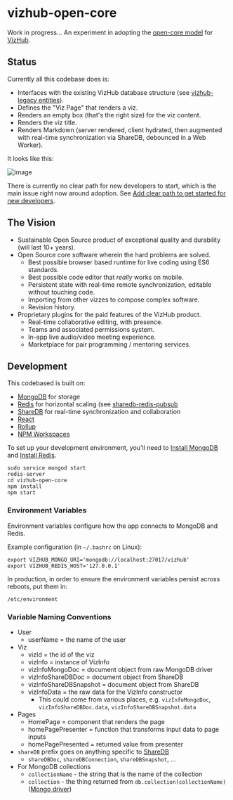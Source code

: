 # vizhub-open-core

Work in progress... An experiment in adopting the [open-core model](https://en.wikipedia.org/wiki/Open-core_model) for [VizHub](https://vizhub.com/).

## Status

Currently all this codebase does is:

- Interfaces with the existing VizHub database structure (see [vizhub-legacy entities](https://github.com/datavis-tech/vizhub-legacy/tree/master/packages/entities/src)).
- Defines the "Viz Page" that renders a viz.
- Renders an empty box (that's the right size) for the viz content.
- Renders the viz title.
- Renders Markdown (server rendered, client hydrated, then augmented with real-time synchronization via ShareDB, debounced in a Web Worker).

It looks like this:

![image](https://user-images.githubusercontent.com/68416/127775648-e1b1b53f-6dae-4a8c-ad14-9da7128def73.png)

There is currently no clear path for new developers to start, which is the main issue right now around adoption. See [
Add clear path to get started for new developers](https://github.com/vizhub-open-core/vizhub-open-core/issues/4).

## The Vision

- Sustainable Open Source product of exceptional quality and durability (will last 10+ years).
- Open Source core software wherein the hard problems are solved.
  - Best possible browser based runtime for live coding using ES6 standards.
  - Best possible code editor that _really_ works on mobile.
  - Persistent state with real-time remote synchronization, editable without touching code.
  - Importing from other vizzes to compose complex software.
  - Revision history.
- Proprietary plugins for the paid features of the VizHub product.
  - Real-time collaborative editing, with presence.
  - Teams and associated permissions system.
  - In-app live audio/video meeting experience.
  - Marketplace for pair programming / mentoring services.

## Development

This codebased is built on:

- [MongoDB](https://github.com/mongodb/mongo) for storage
- [Redis](https://github.com/redis/redis) for horizontal scaling (see [sharedb-redis-pubsub](https://github.com/share/sharedb-redis-pubsub)
- [ShareDB](https://github.com/share/sharedb) for real-time synchronization and collaboration
- [React](https://reactjs.org/)
- [Rollup](https://rollupjs.org/guide/en/)
- [NPM Workspaces](https://docs.npmjs.com/cli/v7/using-npm/workspaces)

To set up your development environment, you'll need to [Install MongoDB](https://docs.mongodb.com/manual/tutorial/install-mongodb-on-ubuntu/) and [Install Redis](https://docs.mongodb.com/manual/tutorial/install-mongodb-on-ubuntu/).

```
sudo service mongod start
redis-server
cd vizhub-open-core
npm install
npm start
```

### Environment Variables

Environment variables configure how the app connects to MongoDB and Redis.

Example configuration (in `~/.bashrc` on Linux):

```
export VIZHUB_MONGO_URI='mongodb://localhost:27017/vizhub'
export VIZHUB_REDIS_HOST='127.0.0.1'
```

In production, in order to ensure the environment variables persist across reboots, put them in:

```
/etc/environment
```

### Variable Naming Conventions

- User
  - userName = the name of the user
- Viz
  - vizId = the id of the viz
  - vizInfo = instance of VizInfo
  - vizInfoMongoDoc = document object from raw MongoDB driver
  - vizInfoShareDBDoc = document object from ShareDB
  - vizInfoShareDBSnapshot = document object from ShareDB
  - vizInfoData = the raw data for the VizInfo constructor
    - This could come from various places, e.g. `vizInfoMongoDoc`, `vizInfoShareDBDoc.data`, `vizInfoShareDBSnapshot.data`
- Pages
  - HomePage = component that renders the page
  - homePagePresenter = function that transforms input data to page inputs
  - homePagePresented = returned value from presenter
- `shareDB` prefix goes on anything specific to [ShareDB](https://github.com/share/sharedb)
  - `shareDBDoc`, `shareDBConnection`, `shareDBSnapshot`, ...
- For MongoDB collections
  - `collectionName` - the string that is the name of the collection
  - `collection` - the thing returned from `db.collection(collectionName)` ([Mongo driver](https://mongodb.github.io/node-mongodb-native/4.0/))
